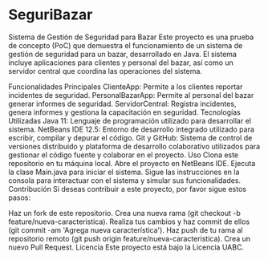 # SeguriBazar
Sistema de Gestión de Seguridad para Bazar
Este proyecto es una prueba de concepto (PoC) que demuestra el funcionamiento de un sistema de gestión de seguridad para un bazar, desarrollado en Java. El sistema incluye aplicaciones para clientes y personal del bazar, así como un servidor central que coordina las operaciones del sistema.

Funcionalidades Principales
ClienteApp: Permite a los clientes reportar incidentes de seguridad.
PersonalBazarApp: Permite al personal del bazar generar informes de seguridad.
ServidorCentral: Registra incidentes, genera informes y gestiona la capacitación en seguridad.
Tecnologías Utilizadas
Java 11: Lenguaje de programación utilizado para desarrollar el sistema.
NetBeans IDE 12.5: Entorno de desarrollo integrado utilizado para escribir, compilar y depurar el código.
Git y GitHub: Sistema de control de versiones distribuido y plataforma de desarrollo colaborativo utilizados para gestionar el código fuente y colaborar en el proyecto.
Uso
Clona este repositorio en tu máquina local.
Abre el proyecto en NetBeans IDE.
Ejecuta la clase Main.java para iniciar el sistema.
Sigue las instrucciones en la consola para interactuar con el sistema y simular sus funcionalidades.
Contribución
Si deseas contribuir a este proyecto, por favor sigue estos pasos:

Haz un fork de este repositorio.
Crea una nueva rama (git checkout -b feature/nueva-caracteristica).
Realiza tus cambios y haz commit de ellos (git commit -am 'Agrega nueva característica').
Haz push de tu rama al repositorio remoto (git push origin feature/nueva-caracteristica).
Crea un nuevo Pull Request.
Licencia
Este proyecto está bajo la Licencia UABC.
